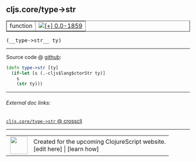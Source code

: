 ## cljs.core/type->str



 <table border="1">
<tr>
<td>function</td>
<td><a href="https://github.com/cljsinfo/cljs-api-docs/tree/0.0-1859"><img valign="middle" alt="[+] 0.0-1859" title="Added in 0.0-1859" src="https://img.shields.io/badge/+-0.0--1859-lightgrey.svg"></a> </td>
</tr>
</table>


 <samp>
(__type->str__ ty)<br>
</samp>

---







Source code @ [github](https://github.com/clojure/clojurescript/blob/r2030/src/cljs/cljs/core.cljs#L121-L124):

```clj
(defn type->str [ty]
  (if-let [s (.-cljs$lang$ctorStr ty)]
    s
    (str ty)))
```

<!--
Repo - tag - source tree - lines:

 <pre>
clojurescript @ r2030
└── src
    └── cljs
        └── cljs
            └── <ins>[core.cljs:121-124](https://github.com/clojure/clojurescript/blob/r2030/src/cljs/cljs/core.cljs#L121-L124)</ins>
</pre>

-->

---



###### External doc links:

[`cljs.core/type->str` @ crossclj](http://crossclj.info/fun/cljs.core.cljs/type-%3Estr.html)<br>

---

 <table>
<tr><td>
<img valign="middle" align="right" width="48px" src="http://i.imgur.com/Hi20huC.png">
</td><td>
Created for the upcoming ClojureScript website.<br>
[edit here] | [learn how]
</td></tr></table>

[edit here]:https://github.com/cljsinfo/cljs-api-docs/blob/master/cljsdoc/cljs.core/type-GTstr.cljsdoc
[learn how]:https://github.com/cljsinfo/cljs-api-docs/wiki/cljsdoc-files

<!--

This information was too distracting to show to readers, but I'll leave it
commented here since it is helpful to:

- pretty-print the data used to generate this document
- and show how to retrieve that data



The API data for this symbol:

```clj
{:ns "cljs.core",
 :name "type->str",
 :type "function",
 :signature ["[ty]"],
 :source {:code "(defn type->str [ty]\n  (if-let [s (.-cljs$lang$ctorStr ty)]\n    s\n    (str ty)))",
          :title "Source code",
          :repo "clojurescript",
          :tag "r2030",
          :filename "src/cljs/cljs/core.cljs",
          :lines [121 124]},
 :full-name "cljs.core/type->str",
 :full-name-encode "cljs.core/type-GTstr",
 :history [["+" "0.0-1859"]]}

```

Retrieve the API data for this symbol:

```clj
;; from Clojure REPL
(require '[clojure.edn :as edn])
(-> (slurp "https://raw.githubusercontent.com/cljsinfo/cljs-api-docs/catalog/cljs-api.edn")
    (edn/read-string)
    (get-in [:symbols "cljs.core/type->str"]))
```

-->
